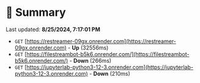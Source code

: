 # 📖 Summary
Last updated: **8/25/2024, 7:17:01 PM**

- `GET` [https://restreamer-09gx.onrender.com](https://restreamer-09gx.onrender.com) - **Up** (32556ms)
- `GET` [https://filestreambot-b5k6.onrender.com/](https://filestreambot-b5k6.onrender.com/) - **Down** (266ms)
- `GET` [https://jupyterlab-python3-12-3.onrender.com](https://jupyterlab-python3-12-3.onrender.com) - **Down** (210ms)
